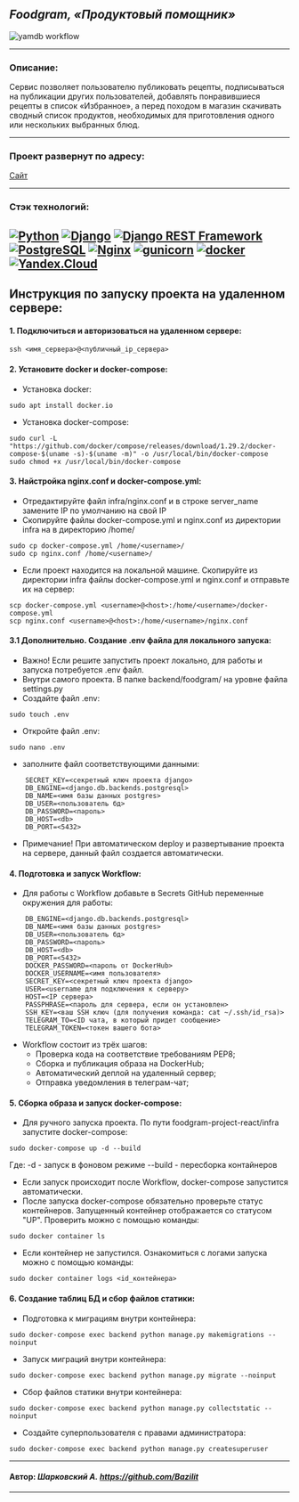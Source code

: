 ## ***Foodgram, «Продуктовый помощник»***
![yamdb workflow](https://github.com/Bazilit/foodgram-project-react/actions/workflows/main.yml/badge.svg)

---
### Описание:
Сервис позволяет пользователю публиковать рецепты, подписываться на публикации других пользователей, добавлять понравившиеся рецепты в список «Избранное», 
а перед походом в магазин скачивать сводный список продуктов, необходимых для приготовления одного или нескольких выбранных блюд.

---
### Проект развернут по адресу:

[Сайт](http://51.250.30.28)

---

### Стэк технологий:
[![Python](https://img.shields.io/badge/-Python-464646?style=flat-square&logo=Python)](https://www.python.org/)
[![Django](https://img.shields.io/badge/-Django-464646?style=flat-square&logo=Django)](https://www.djangoproject.com/)
[![Django REST Framework](https://img.shields.io/badge/-Django%20REST%20Framework-464646?style=flat-square&logo=Django%20REST%20Framework)](https://www.django-rest-framework.org/)
[![PostgreSQL](https://img.shields.io/badge/-PostgreSQL-464646?style=flat-square&logo=PostgreSQL)](https://www.postgresql.org/)
[![Nginx](https://img.shields.io/badge/-NGINX-464646?style=flat-square&logo=NGINX)](https://nginx.org/ru/)
[![gunicorn](https://img.shields.io/badge/-gunicorn-464646?style=flat-square&logo=gunicorn)](https://gunicorn.org/)
[![docker](https://img.shields.io/badge/-Docker-464646?style=flat-square&logo=docker)](https://www.docker.com/)
[![Yandex.Cloud](https://img.shields.io/badge/-Yandex.Cloud-464646?style=flat-square&logo=Yandex.Cloud)](https://cloud.yandex.ru/)
---

## Инструкция по запуску проекта на удаленном сервере:
#### 1. Подключиться и авторизоваться на удаленном сервере:
```
ssh <имя_сервера>@<публичный_ip_сервера>
```
#### 2. Установите docker и docker-compose:
* Установка docker:
```
sudo apt install docker.io
```
* Установка docker-compose:
```
sudo curl -L "https://github.com/docker/compose/releases/download/1.29.2/docker-compose-$(uname -s)-$(uname -m)" -o /usr/local/bin/docker-compose
sudo chmod +x /usr/local/bin/docker-compose
```
#### 3. Найстройка nginx.conf и docker-compose.yml:
* Отредактируйте файл infra/nginx.conf и в строке server_name замените IP по умолчанию на свой IP
* Скопируйте файлы docker-compose.yml и nginx.conf из директории infra на в директорию /home/<username>
```
sudo cp docker-compose.yml /home/<username>/
sudo cp nginx.conf /home/<username>/
```
* Если проект находится на локальной машине. Скопируйте из директории infra файлы docker-compose.yml и nginx.conf и отправьте их на сервер:
```
scp docker-compose.yml <username>@<host>:/home/<username>/docker-compose.yml
scp nginx.conf <username>@<host>:/home/<username>/nginx.conf
```
#### 3.1 Дополнительно. Создание .env файла для локального запуска:
* Важно! Если решите запустить проект локально, для работы и запуска потребуется .env файл.
* Внутри самого проекта. В папке backend/foodgram/ на уровне файла settings.py
* Создайте файл .env:
```
sudo touch .env
```
* Откройте файл .env:
```
sudo nano .env
```
* заполните файл соответствующими данными:
```
    SECRET_KEY=<секретный ключ проекта django>
    DB_ENGINE=<django.db.backends.postgresql>
    DB_NAME=<имя базы данных postgres>
    DB_USER=<пользователь бд>
    DB_PASSWORD=<пароль>
    DB_HOST=<db>
    DB_PORT=<5432>
```
* Примечание! При автоматическом deploy и развертывание проекта на сервере, данный файл создается автоматически.
#### 4. Подготовка и запуск Workflow:
* Для работы с Workflow добавьте в Secrets GitHub переменные окружения для работы:
```
    DB_ENGINE=<django.db.backends.postgresql>
    DB_NAME=<имя базы данных postgres>
    DB_USER=<пользователь бд>
    DB_PASSWORD=<пароль>
    DB_HOST=<db>
    DB_PORT=<5432>
    DOCKER_PASSWORD=<пароль от DockerHub>
    DOCKER_USERNAME=<имя пользователя>
    SECRET_KEY=<секретный ключ проекта django>
    USER=<username для подключения к серверу>
    HOST=<IP сервера>
    PASSPHRASE=<пароль для сервера, если он установлен>
    SSH_KEY=<ваш SSH ключ (для получения команда: cat ~/.ssh/id_rsa)>
    TELEGRAM_TO=<ID чата, в который придет сообщение>
    TELEGRAM_TOKEN=<токен вашего бота>
```
* Workflow состоит из трёх шагов:
  - Проверка кода на соответствие требованиям PEP8;
  - Сборка и публикация образа на DockerHub;
  - Автоматический деплой на удаленный сервер;
  - Отправка уведомления в телеграм-чат;

#### 5. Сборка образа и запуск docker-compose:
* Для ручного запуска проекта.
  По пути foodgram-project-react/infra запустите docker-compose:
```
sudo docker-compose up -d --build
```
  Где:
    -d - запуск в фоновом режиме
    --build - пересборка контайнеров
* Если запуск происходит после Workflow, docker-compose запустится автоматически.
* После запуска docker-compose обязательно проверьте статус контейнеров. Запущенный контейнер отображается со статусом "UP".
  Проверить можно с помощью команды:
```
sudo docker container ls
```
* Если контейнер не запустился. Ознакомиться с логами запуска можно с помощью команды:
```
sudo docker container logs <id_контейнера>
```  
#### 6. Создание таблиц БД и сбор файлов статики:
* Подготовка к миграциям внутри контейнера:
```
sudo docker-compose exec backend python manage.py makemigrations --noinput
```
* Запуск миграций внутри контейнера:
```
sudo docker-compose exec backend python manage.py migrate --noinput
```
* Сбор файлов статики внутри контейнера:
```
sudo docker-compose exec backend python manage.py collectstatic --noinput
```
* Создайте суперпользователя с правами администратора:
```
sudo docker-compose exec backend python manage.py createsuperuser
```
---
#### Автор: *Шарковский А.* *https://github.com/Bazilit*
---
